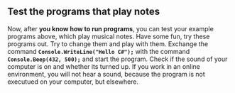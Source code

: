 ## Test the programs that play notes

Now, after **you know how to run programs**, you can test your example programs above, which play musical notes. Have some fun, try these programs out. Try to change them and play with them. Exchange the command **`Console.WriteLine("Hello C#");`** with the command **`Console.Beep(432, 500);`** and start the program. Check if the sound of your computer is on and whether its turned up. If you work in an online environment, you will not hear a sound, because the program is not executued on your computer, but elsewhere.
